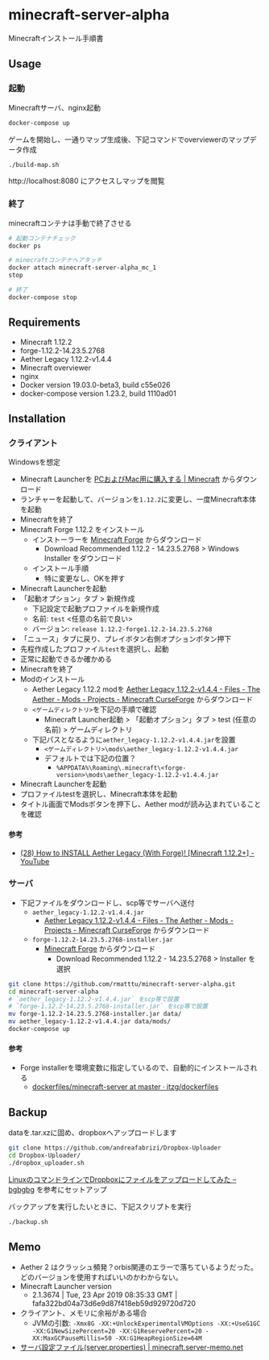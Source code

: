 # minecraft-server-alpha

Minecraftインストール手順書

## Usage

### 起動

Minecraftサーバ、nginx起動

```bash
docker-compose up
```

ゲームを開始し、一通りマップ生成後、下記コマンドでoverviewerのマップデータ作成

```bash
./build-map.sh
```

http://localhost:8080 にアクセスしマップを閲覧

### 終了

minecraftコンテナは手動で終了させる

```bash
# 起動コンテナチェック
docker ps

# minecraftコンテナへアタッチ
docker attach minecraft-server-alpha_mc_1
stop

# 終了
docker-compose stop
```

## Requirements

* Minecraft 1.12.2
* forge-1.12.2-14.23.5.2768
* Aether Legacy 1.12.2-v1.4.4
* Minecraft overviewer
* nginx
* Docker version 19.03.0-beta3, build c55e026
* docker-compose version 1.23.2, build 1110ad01

## Installation

### クライアント

Windowsを想定

* Minecraft Launcherを [PCおよびMac用に購入する | Minecraft](https://my.minecraft.net/ja-jp/store/minecraft/#owned "PCおよびMac用に購入する | Minecraft") からダウンロード
* ランチャーを起動して、バージョンを`1.12.2`に変更し、一度Minecraft本体を起動
* Minecraftを終了
* Minecraft Forge 1.12.2 をインストール
    * インストーラーを [Minecraft Forge](https://files.minecraftforge.net/ "Minecraft Forge") からダウンロード
        * Download Recommended 1.12.2 - 14.23.5.2768 > Windows Installer をダウンロード
    * インストール手順
        * 特に変更なし、OKを押す
* Minecraft Launcherを起動
* 「起動オプション」タブ > 新規作成
    * 下記設定で起動プロファイルを新規作成
    * 名前: `test` <任意の名前で良い>
    * バージョン: `release 1.12.2-forge1.12.2-14.23.5.2768`
* 「ニュース」タブに戻り、プレイボタン右側オプションボタン押下
* 先程作成したプロファイル`test`を選択し、起動
* 正常に起動できるか確かめる
* Minecraftを終了
* Modのインストール
    * Aether Legacy 1.12.2 modを  [Aether Legacy 1.12.2-v1.4.4 - Files - The Aether - Mods - Projects - Minecraft CurseForge](https://minecraft.curseforge.com/projects/the-aether/files/2698950 "Aether Legacy 1.12.2-v1.4.4 - Files - The Aether - Mods - Projects - Minecraft CurseForge") からダウンロード
    * `<ゲームディレクトリ>`を下記の手順で確認
        * Minecraft Launcher起動 > 「起動オプション」タブ > test (任意の名前) > ゲームディレクトリ
    * 下記パスとなるように`aether_legacy-1.12.2-v1.4.4.jar`を設置
        * `<ゲームディレクトリ>\mods\aether_legacy-1.12.2-v1.4.4.jar`
        * デフォルトでは下記の位置？
            * `%APPDATA%\Roaming\.minecraft\<forge-version>\mods\aether_legacy-1.12.2-v1.4.4.jar`
* Minecraft Launcherを起動
* プロファイルtestを選択し、Minecraft本体を起動
* タイトル画面でModsボタンを押下し、Aether modが読み込まれていることを確認


#### 参考

* [(28) How to INSTALL Aether Legacy (With Forge)! [Minecraft 1.12.2+] - YouTube](https://www.youtube.com/watch?v=ZMoXj9VTae0 "(28) How to INSTALL Aether Legacy (With Forge)! [Minecraft 1.12.2+] - YouTube")


### サーバ

* 下記ファイルをダウンロードし、scp等でサーバへ送付
    * `aether_legacy-1.12.2-v1.4.4.jar`
        * [Aether Legacy 1.12.2-v1.4.4 - Files - The Aether - Mods - Projects - Minecraft CurseForge](https://minecraft.curseforge.com/projects/the-aether/files/2698950 "Aether Legacy 1.12.2-v1.4.4 - Files - The Aether - Mods - Projects - Minecraft CurseForge") からダウンロード
    * `forge-1.12.2-14.23.5.2768-installer.jar`
        * [Minecraft Forge](https://files.minecraftforge.net/ "Minecraft Forge") からダウンロード
            * Download Recommended 1.12.2 - 14.23.5.2768 > Installer を選択

```bash
git clone https://github.com/rmatttu/minecraft-server-alpha.git
cd minecraft-server-alpha
# `aether_legacy-1.12.2-v1.4.4.jar` をscp等で設置
# `forge-1.12.2-14.23.5.2768-installer.jar` をscp等で設置
mv forge-1.12.2-14.23.5.2768-installer.jar data/
mv aether_legacy-1.12.2-v1.4.4.jar data/mods/
docker-compose up
```

#### 参考

* Forge installerを環境変数に指定しているので、自動的にインストールされる
    * [dockerfiles/minecraft-server at master · itzg/dockerfiles](https://github.com/itzg/dockerfiles/tree/master/minecraft-server#running-a-forge-server "dockerfiles/minecraft-server at master · itzg/dockerfiles")


## Backup

dataを.tar.xzに固め、dropboxへアップロードします

```bash
git clone https://github.com/andreafabrizi/Dropbox-Uploader
cd Dropbox-Uploader/
./dropbox_uploader.sh
```

[LinuxのコマンドラインでDropboxにファイルをアップロードしてみた – bgbgbg](https://blog.bgbgbg.net/archives/2507)
を参考にセットアップ

バックアップを実行したいときに、下記スクリプトを実行

```bash
./backup.sh
```


## Memo

* Aether 2 はクラッシュ頻発？orbis関連のエラーで落ちているようだった。どのバージョンを使用すればいいのかわからない。
* Minecraft Launcher version
    * 2.1.3674 | Tue, 23 Apr 2019 08:35:33 GMT | fafa322bd04a73d6e9d87f418eb59d929720d720
* クライアント、メモリに余裕がある場合
    * JVMの引数: `-Xmx8G -XX:+UnlockExperimentalVMOptions -XX:+UseG1GC -XX:G1NewSizePercent=20 -XX:G1ReservePercent=20 -XX:MaxGCPauseMillis=50 -XX:G1HeapRegionSize=64M`
* [サーバ設定ファイル(server.properties) | minecraft.server-memo.net](https://minecraft.server-memo.net/server-properties/ "サーバ設定ファイル(server.properties) | minecraft.server-memo.net")

